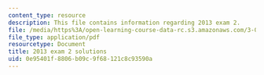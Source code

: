 ```yaml
---
content_type: resource
description: This file contains information regarding 2013 exam 2.
file: /media/https%3A/open-learning-course-data-rc.s3.amazonaws.com/3-044-materials-processing-spring-2013/0e95401f8806b09c9f68121c8c93590a_MIT3_044S13_2013exam2.pdf
file_type: application/pdf
resourcetype: Document
title: 2013 exam 2 solutions
uid: 0e95401f-8806-b09c-9f68-121c8c93590a
---
```

